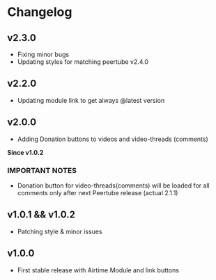 # Changelog

## v2.3.0
 * Fixing minor bugs
 * Updating styles for matching peertube v2.4.0

## v2.2.0
 * Updating module link to get always @latest version
 
## v2.0.0

 * Adding Donation buttons to videos and video-threads (comments)

**Since v1.0.2**

### IMPORTANT NOTES
 
 * Donation button for video-threads(comments) will be loaded for all comments only after next Peertube release (actual 2.1.1)

 ## v1.0.1 && v1.0.2
 
  * Patching style & minor issues

 ## v1.0.0

  * First stable release with Airtime Module and link buttons

